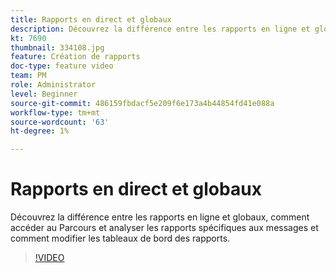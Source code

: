 ```yaml
---
title: Rapports en direct et globaux
description: Découvrez la différence entre les rapports en ligne et globaux, comment accéder au Parcours et analyser les rapports spécifiques aux messages et comment modifier les tableaux de bord des rapports.  
kt: 7690
thumbnail: 334108.jpg
feature: Création de rapports
doc-type: feature video
team: PM
role: Administrator
level: Beginner
source-git-commit: 486159fbdacf5e209f6e173a4b44854fd41e088a
workflow-type: tm+mt
source-wordcount: '63'
ht-degree: 1%

---
```



# Rapports en direct et globaux

Découvrez la différence entre les rapports en ligne et globaux, comment accéder au Parcours et analyser les rapports spécifiques aux messages et comment modifier les tableaux de bord des rapports.  

>[!VIDEO](https://video.tv.adobe.com/v/334108?quality=12)
